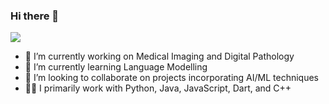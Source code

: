 ### Hi there 👋
![](https://komarev.com/ghpvc/?username=thisishardik&color=green)
- 🔭 I’m currently working on Medical Imaging and Digital Pathology
- 🌱 I’m currently learning Language Modelling
- 👯 I’m looking to collaborate on projects incorporating AI/ML techniques 
- 👨‍💻 I primarily work with Python, Java, JavaScript, Dart, and C++
